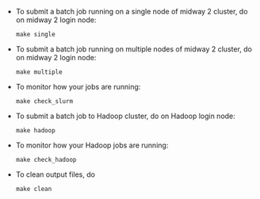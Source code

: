 * To submit a batch job running on a single node of midway 2 cluster, do on midway 2 login node:
  ```
  make single
  ```
* To submit a batch job running on multiple nodes of midway 2 cluster, do on midway 2 login node:
  ```
  make multiple
  ```
* To monitor how your jobs are running:
  ```
  make check_slurm
  ```
* To submit a batch job to Hadoop cluster, do on Hadoop login node: 
  ```
  make hadoop
  ```
* To monitor how your Hadoop jobs are running:
  ```
  make check_hadoop
  ```
* To clean output files, do 
  ```
  make clean
  ```
